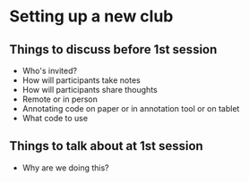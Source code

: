 # Setting up a new club

## Things to discuss before 1st session
- Who's invited?
- How will participants take notes
- How will participants share thoughts
- Remote or in person
- Annotating code on paper or in annotation tool or on tablet
- What code to use

## Things to talk about at 1st session
- Why are we doing this?
